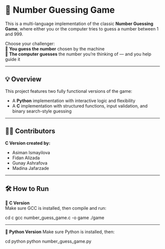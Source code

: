 # 🎯 Number Guessing Game

This is a multi-language implementation of the classic **Number Guessing Game**, where either you or the computer tries to guess a number between 1 and 999.

Choose your challenger:  
🧠 **You guess the number** chosen by the machine  
🤖 **The computer guesses** the number you’re thinking of — and you help guide it

---

## 💡 Overview

This project features two fully functional versions of the game:

- A **Python** implementation with interactive logic and flexibility
- A **C** implementation with structured functions, input validation, and binary search-style guessing


---

## 🧑‍💻 Contributors

**C Version created by:**
- Asiman Ismayilova  
- Fidan Alizada  
- Gunay Ashrafova  
- Madina Jafarzade  

---

## 🛠 How to Run 

🔸 **C Version**  
Make sure GCC is installed, then compile and run:


cd c
gcc number_guess_game.c -o game
./game

---
🔹 **Python Version**
Make sure Python is installed, then:


cd python
python number_guess_game.py


